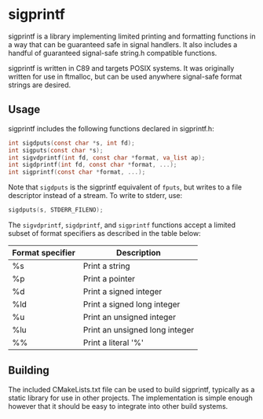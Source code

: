 # sigprintf

sigprintf is a library implementing limited printing and formatting functions in a way that can be guaranteed safe in signal handlers.
It also includes a handful of guaranteed signal-safe string.h compatible functions.

sigprintf is written in C89 and targets POSIX systems.
It was originally written for use in ftmalloc, but can be used anywhere signal-safe format strings are desired.

## Usage

sigprintf includes the following functions declared in sigprintf.h:
```C
int sigdputs(const char *s, int fd);
int sigputs(const char *s);
int sigvdprintf(int fd, const char *format, va_list ap);
int sigdprintf(int fd, const char *format, ...);
int sigprintf(const char *format, ...);
```
Note that `sigdputs` is the sigprintf equivalent of `fputs`, but writes to a file descriptor instead of a stream.
To write to stderr, use:
```C
sigdputs(s, STDERR_FILENO);
```

The `sigvdprintf`, `sigdprintf`, and `sigprintf` functions accept a limited subset of format specifiers as described in the table below:

| Format specifier | Description                              |
|------------------|------------------------------------------|
| %s               | Print a string                           |
| %p               | Print a pointer                          |
| %d               | Print a signed integer                   |
| %ld              | Print a signed long integer              |
| %u               | Print an unsigned integer                |
| %lu              | Print an unsigned long integer           |
| %%               | Print a literal '%'                      |

## Building

The included CMakeLists.txt file can be used to build sigprintf, typically as a static library for use in other projects.
The implementation is simple enough however that it should be easy to integrate into other build systems.
